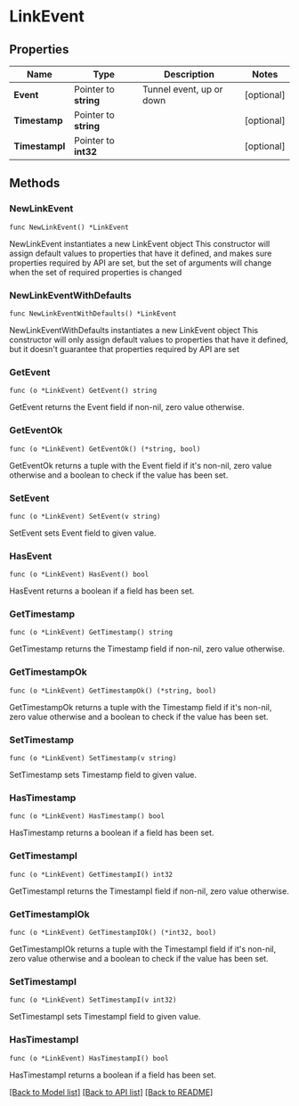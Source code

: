 # LinkEvent

## Properties

Name | Type | Description | Notes
------------ | ------------- | ------------- | -------------
**Event** | Pointer to **string** | Tunnel event, up or down | [optional] 
**Timestamp** | Pointer to **string** |  | [optional] 
**TimestampI** | Pointer to **int32** |  | [optional] 

## Methods

### NewLinkEvent

`func NewLinkEvent() *LinkEvent`

NewLinkEvent instantiates a new LinkEvent object
This constructor will assign default values to properties that have it defined,
and makes sure properties required by API are set, but the set of arguments
will change when the set of required properties is changed

### NewLinkEventWithDefaults

`func NewLinkEventWithDefaults() *LinkEvent`

NewLinkEventWithDefaults instantiates a new LinkEvent object
This constructor will only assign default values to properties that have it defined,
but it doesn't guarantee that properties required by API are set

### GetEvent

`func (o *LinkEvent) GetEvent() string`

GetEvent returns the Event field if non-nil, zero value otherwise.

### GetEventOk

`func (o *LinkEvent) GetEventOk() (*string, bool)`

GetEventOk returns a tuple with the Event field if it's non-nil, zero value otherwise
and a boolean to check if the value has been set.

### SetEvent

`func (o *LinkEvent) SetEvent(v string)`

SetEvent sets Event field to given value.

### HasEvent

`func (o *LinkEvent) HasEvent() bool`

HasEvent returns a boolean if a field has been set.

### GetTimestamp

`func (o *LinkEvent) GetTimestamp() string`

GetTimestamp returns the Timestamp field if non-nil, zero value otherwise.

### GetTimestampOk

`func (o *LinkEvent) GetTimestampOk() (*string, bool)`

GetTimestampOk returns a tuple with the Timestamp field if it's non-nil, zero value otherwise
and a boolean to check if the value has been set.

### SetTimestamp

`func (o *LinkEvent) SetTimestamp(v string)`

SetTimestamp sets Timestamp field to given value.

### HasTimestamp

`func (o *LinkEvent) HasTimestamp() bool`

HasTimestamp returns a boolean if a field has been set.

### GetTimestampI

`func (o *LinkEvent) GetTimestampI() int32`

GetTimestampI returns the TimestampI field if non-nil, zero value otherwise.

### GetTimestampIOk

`func (o *LinkEvent) GetTimestampIOk() (*int32, bool)`

GetTimestampIOk returns a tuple with the TimestampI field if it's non-nil, zero value otherwise
and a boolean to check if the value has been set.

### SetTimestampI

`func (o *LinkEvent) SetTimestampI(v int32)`

SetTimestampI sets TimestampI field to given value.

### HasTimestampI

`func (o *LinkEvent) HasTimestampI() bool`

HasTimestampI returns a boolean if a field has been set.


[[Back to Model list]](../README.md#documentation-for-models) [[Back to API list]](../README.md#documentation-for-api-endpoints) [[Back to README]](../README.md)


